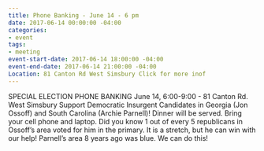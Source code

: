 ```yaml
---
title: Phone Banking - June 14 - 6 pm
date: 2017-06-14 00:00:00 -04:00
categories:
- event
tags:
- meeting
event-start-date: 2017-06-14 18:00:00 -04:00
event-end-date: 2017-06-14 21:00:00 -04:00
Location: 81 Canton Rd West Simsbury Click for more inof
---
```


SPECIAL ELECTION PHONE BANKING
June 14, 6:00-9:00 - 81 Canton Rd. West Simsbury 
Support Democratic Insurgent Candidates in Georgia (Jon Ossoff) and South Carolina (Archie Parnell)!  Dinner will be served. Bring your cell phone and laptop.
Did you know 1 out of every 5 republicans in Ossoff’s area voted for him in the primary.  It is a stretch, but he can win with our help! Parnell’s area 8 years ago was blue. We can do this!